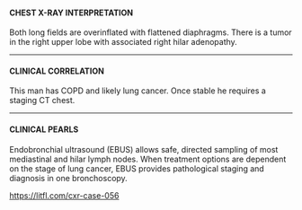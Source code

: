 #### CHEST X-RAY INTERPRETATION
Both long fields are overinflated with flattened diaphragms. There is a tumor in the right upper lobe with associated right hilar adenopathy.

---------------
#### CLINICAL CORRELATION
This man has COPD and likely lung cancer. Once stable he requires a staging CT chest.

---------------
#### CLINICAL PEARLS
Endobronchial ultrasound (EBUS) allows safe, directed sampling of most mediastinal and hilar lymph nodes. When treatment options are dependent on the stage of lung cancer, EBUS provides pathological staging and diagnosis in one bronchoscopy.


<https://litfl.com/cxr-case-056>